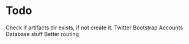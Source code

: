 # Todo
Check if artifacts dir exists, if not create it.
Twitter Bootstrap
Accounts
Database stuff
Better routing